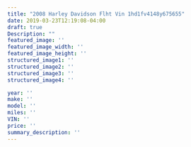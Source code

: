 ```yaml
---
title: "2008 Harley Davidson Flht Vin 1hd1fv4148y675655"
date: 2019-03-23T12:19:08-04:00
draft: true
Description: ""
featured_image: ''
featured_image_width: ''
featured_image_height: ''
structured_image1: ''
structured_image2: ''
structured_image3: ''
structured_image4: ''

year: ''
make: ''
model: ''
miles: ''
VIN: ''
price: ''
summary_description: ''
---
```

